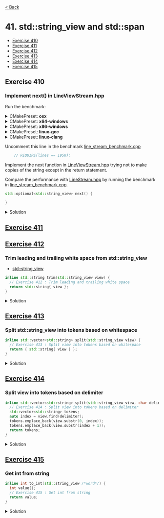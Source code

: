 [< Back](README.md)

# 41. std::string_view and std::span

* [Exercise 410](#exercise-410)
* [Exercise 411](#exercise-411)
* [Exercise 412](#exercise-412)
* [Exercise 413](#exercise-413)
* [Exercise 414](#exercise-414)
* [Exercise 415](#exercise-415)

## Exercise 410

### Implement next() in LineViewStream.hpp

Run the benchmark:

<details>
   <summary>CMakePreset: <b>osx</b></summary>

```bash
cd cd build/osx/test/
./ms_pacman_benchmarks
```

</details>

<details>
   <summary>CMakePreset: <b>x64-windows</b></summary>

```bash
cd .\build\x64-windows\test\Debug\
.\ms_pacman_benchmarks.exe
```

</details>
<details>
   <summary>CMakePreset: <b>x86-windows</b></summary>

```bash
cd .\build\x86-windows\test\Debug\
.\ms_pacman_benchmarks.exe
```

</details>
<details>
   <summary>CMakePreset: <b>linux-gcc</b></summary>

```bash
cd build/linux-gcc/test
./ms_pacman_benchmarks
```

</details>
<details>
   <summary>CMakePreset: <b>linux-clang</b></summary>

```bash
cd build/linux-clang/test
./ms_pacman_benchmarks
```

</details>

Uncomment this line in the benchmark [line_stream_benchmark.cpp][5]

```cpp
    // REQUIRE(lines == 1950);
```

Implement the next function in [LineViewStream.hpp][6] trying not to make copies 
of the string except in the return statement.

Compare the performance with [LineStream.hpp][7] by running the benchmark in
[line_stream_benchmark.cpp][5].

```cpp
std::optional<std::string_view> next() {
    
}
```

<details>
   <summary>Solution</summary>

```cpp
  std::optional<std::string_view> next() {
    std::size_t pos = view.find('\n');
    if (pos == std::string::npos)
      return {};

    auto line = view.substr(0, pos);
    view.remove_prefix(pos + 1);
    return { line };
  }
```

</details>

## [Exercise 411][1]

###

## [Exercise 412][1]

### Trim leading and trailing white space from std::string_view

* [std::string_view][2]

```cpp
inline std::string trim(std::string_view view) {
  // Exercise 412 : Trim leading and trailing white space
  return std::string{ view };
}
```

<details>
   <summary>Solution</summary>

```cpp
inline std::string trim(std::string_view view) {
  auto start_it = std::find_if_not(view.begin(), view.end(), ::isspace);
  auto end_it = std::find_if_not(view.rbegin(), view.rend(), ::isspace);
  return std::string{ start_it, end_it.base() };
}
```

</details>

## [Exercise 413][1]

### Split std::string_view into tokens based on whitespace

```cpp
inline std::vector<std::string> split(std::string_view view) {
  // Exercise 413 : Split view into tokens based on whitespace
  return { std::string{ view } };
}
```

<details>
   <summary>Solution</summary>

```cpp
inline std::vector<std::string> split(std::string_view view) {
  std::vector<std::string> tokens;

  auto start = view.begin();
  const auto stop = view.end();

  while (start < stop) {
    auto start_word = std::find_if_not(start, stop, ::isspace);
    auto end_word = std::find_if(start_word, stop, ::isspace);
    tokens.emplace_back(start_word, end_word);
    start = end_word;
  }

  return tokens;
}
```

</details>

## [Exercise 414][1]

### Split view into tokens based on delimiter

```cpp
inline std::vector<std::string> split(std::string_view view, char delimiter) {
  // Exercise 414 : Split view into tokens based on delimiter
  std::vector<std::string> tokens;
  auto index = view.find(delimiter);
  tokens.emplace_back(view.substr(0, index));
  tokens.emplace_back(view.substr(index + 1));
  return tokens;
}
```

<details>
   <summary>Solution</summary>

```cpp
inline std::vector<std::string> split(std::string_view view, char delimiter) {
  std::vector<std::string> tokens;

  auto start = view.begin();
  const auto stop = view.end();

  auto is_delimiter = [delimiter](char c) { return c == delimiter; };

  while (start < stop) {
    auto start_word = std::find_if_not(start, stop, is_delimiter);
    auto end_word = std::find_if(start_word, stop, is_delimiter);
    tokens.emplace_back(start_word, end_word);
    start = end_word;
  }

  return tokens;
}
```

</details>

## [Exercise 415][1]

### Get int from string

```cpp
inline int to_int(std::string_view /*word*/) {
  int value{};
  // Exercise 415 : Get int from string
  return value;
}
```

<details>
   <summary>Solution</summary>

```cpp
inline int to_int(std::string_view word) {
  int value{};
  std::from_chars(word.data(), word.data() + word.size(), value);
  return value;
}
```

</details>

[1]: 41_exercises.cpp
[2]: https://en.cppreference.com/w/cpp/string/basic_string_view/basic_string_view
[3]: https://en.cppreference.com/w/cpp/string/byte/toupper
[4]: https://en.cppreference.com/w/cpp/algorithm/transform
[5]: ../benchmarks/line_stream_benchmark.cpp
[6]: ../../lib/include/LineViewStream.hpp
[7]: ../../lib/include/LineStream.hpp
